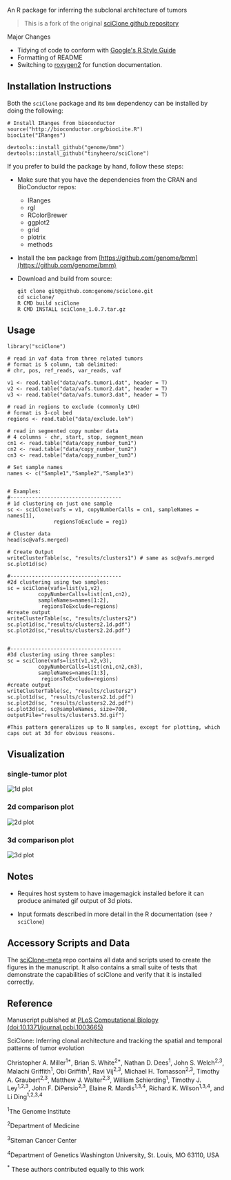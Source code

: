 An R package for inferring the subclonal architecture of tumors

> This is a fork of the original [sciClone github repository](https://github.com/genome/sciclone)

Major Changes

* Tidying of code to conform with [Google's R Style Guide](https://google.github.io/styleguide/Rguide.xml)
* Formatting of README
* Switching to [roxygen2](https://cran.r-project.org/web/packages/roxygen2/index.html) for function documentation. 

## Installation Instructions

Both the `sciClone` package and its `bmm` dependency can be installed by doing the following:

```{r}
# Install IRanges from bioconductor
source("http://bioconductor.org/biocLite.R")
biocLite("IRanges")

devtools::install_github("genome/bmm")
devtools::install_github("tinyheero/sciClone")
```

If you prefer to build the package by hand, follow these steps:

* Make sure that you have the dependencies from the CRAN and BioConductor repos:
	+ IRanges
	+ rgl
	+ RColorBrewer
	+ ggplot2
	+ grid
	+ plotrix
	+ methods

* Install the `bmm` package from [https://github.com/genome/bmm](https://github.com/genome/bmm)

* Download and build from source:

    ```
    git clone git@github.com:genome/sciclone.git
    cd sciclone/
    R CMD build sciClone
    R CMD INSTALL sciClone_1.0.7.tar.gz
    ```

## Usage

```{r}
library("sciClone")

# read in vaf data from three related tumors
# format is 5 column, tab delimited: 
# chr, pos, ref_reads, var_reads, vaf

v1 <- read.table("data/vafs.tumor1.dat", header = T)
v2 <- read.table("data/vafs.tumor2.dat", header = T)
v3 <- read.table("data/vafs.tumor3.dat", header = T)

# read in regions to exclude (commonly LOH)
# format is 3-col bed
regions <- read.table("data/exclude.loh")

# read in segmented copy number data
# 4 columns - chr, start, stop, segment_mean   
cn1 <- read.table("data/copy_number_tum1")
cn2 <- read.table("data/copy_number_tum2")
cn3 <- read.table("data/copy_number_tum3")

# Set sample names
names <- c("Sample1","Sample2","Sample3")


# Examples:
#------------------------------------
# 1d clustering on just one sample
sc <- sciClone(vafs = v1, copyNumberCalls = cn1, sampleNames = names[1], 
               regionsToExclude = reg1)

# Cluster data
head(sc@vafs.merged)

# Create Output
writeClusterTable(sc, "results/clusters1") # same as sc@vafs.merged
sc.plot1d(sc)

#------------------------------------
#2d clustering using two samples:
sc = sciClone(vafs=list(v1,v2),
          copyNumberCalls=list(cn1,cn2),
          sampleNames=names[1:2],
           regionsToExclude=regions)
#create output
writeClusterTable(sc, "results/clusters2")
sc.plot1d(sc,"results/clusters2.1d.pdf")
sc.plot2d(sc,"results/clusters2.2d.pdf")


#------------------------------------
#3d clustering using three samples:
sc = sciClone(vafs=list(v1,v2,v3),
          copyNumberCalls=list(cn1,cn2,cn3),
          sampleNames=names[1:3],
           regionsToExclude=regions)
#create output
writeClusterTable(sc, "results/clusters2")
sc.plot1d(sc, "results/clusters2.1d.pdf")
sc.plot2d(sc, "results/clusters2.2d.pdf")
sc.plot3d(sc, sc@sampleNames, size=700, outputFile="results/clusters3.3d.gif")

#This pattern generalizes up to N samples, except for plotting, which caps out at 3d for obvious reasons.
```

## Visualization

### single-tumor plot
![1d plot](http://i.imgur.com/n4JNs9t.png)

### 2d comparison plot
![2d plot](http://i.imgur.com/8h0qAWx.png)

### 3d comparison plot
![3d plot](http://i.imgur.com/iM0V1kq.gif)

## Notes

- Requires host system to have imagemagick installed before it can produce animated gif output of 3d plots.

- Input formats described in more detail in the R documentation (see `?sciClone`)

## Accessory Scripts and Data
The [sciClone-meta](https://github.com/genome/sciclone-meta) repo contains all data and scripts used to create the figures in the manuscript. It also contains a small suite of tests that demonstrate the capabilities of sciClone and verify that it is installed correctly.

## Reference
Manuscript published at [PLoS Computational Biology (doi:10.1371/journal.pcbi.1003665)](http://www.ploscompbiol.org/article/info%3Adoi%2F10.1371%2Fjournal.pcbi.1003665)

SciClone: Inferring clonal architecture and tracking the spatial and temporal patterns of tumor evolution

Christopher A. Miller<sup>1*</sup>, Brian S. White<sup>2*</sup>, Nathan D. Dees<sup>1</sup>, John S. Welch<sup>2,3</sup>, Malachi Griffith<sup>1</sup>, Obi Griffith<sup>1</sup>, Ravi Vij<sup>2,3</sup>, Michael H. Tomasson<sup>2,3</sup>, Timothy A. Graubert<sup>2,3</sup>, Matthew J. Walter<sup>2,3</sup>, William Schierding<sup>1</sup>, Timothy J. Ley<sup>1,2,3</sup>, John F. DiPersio<sup>2,3</sup>, Elaine R. Mardis<sup>1,3,4</sup>, Richard K. Wilson<sup>1,3,4</sup>, and Li Ding<sup>1,2,3,4</sup>

<sup>1</sup>The Genome Institute

<sup>2</sup>Department of Medicine

<sup>3</sup>Siteman Cancer Center

<sup>4</sup>Department of Genetics Washington University, St. Louis, MO 63110, USA

<sup>*</sup> These authors contributed equally to this work
